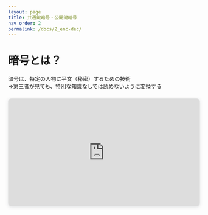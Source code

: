 ```yaml
---
layout: page
title: 共通鍵暗号・公開鍵暗号
nav_order: 2
permalink: /docs/2_enc-dec/
---
```


# 暗号とは？

暗号は、特定の人物に平文（秘密）するための技術  
→第三者が見ても、特別な知識なしでは読めないように変換する



<div style="position: relative; width: 100%; height: 0; padding-top: 56.2500%;
 padding-bottom: 0; box-shadow: 0 2px 8px 0 rgba(63,69,81,0.16); margin-top: 1.6em; margin-bottom: 0.9em; overflow: hidden;
 border-radius: 8px; will-change: transform;">
  <iframe loading="lazy" style="position: absolute; width: 100%; height: 100%; top: 0; left: 0; border: none; padding: 0;margin: 0; pointer-events:none;"
    src="https:&#x2F;&#x2F;www.canva.com&#x2F;design&#x2F;DAFg8JdR8Jg&#x2F;view?embed#3" allowfullscreen="allowfullscreen" allow="fullscreen">
  </iframe>
</div>
